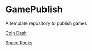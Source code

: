 # GamePublish
A template repository to publish games

[Coin Dash](https://github.com/WCU-CS-CooperLab/demo-games-michaelxmyers/tree/main/main_scene)

[Space Rocks](https://github.com/WCU-CS-CooperLab/demo-games-michaelxmyers/tree/main/SpaceRocksSep9)
